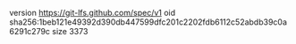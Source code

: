 version https://git-lfs.github.com/spec/v1
oid sha256:1beb121e49392d390db447599dfc201c2202fdb6112c52abdb39c0a6291c279c
size 3373
